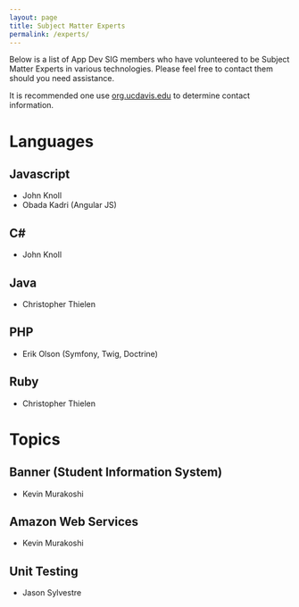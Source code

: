 ```yaml
---
layout: page
title: Subject Matter Experts
permalink: /experts/
---
```


Below is a list of App Dev SIG members who have volunteered to be Subject Matter Experts in various technologies. Please feel free to contact them should you need assistance.

It is recommended one use [org.ucdavis.edu](http://org.ucdavis.edu) to determine contact information.

# Languages

## Javascript

- John Knoll
- Obada Kadri (Angular JS)

## C\#

- John Knoll

## Java

- Christopher Thielen

## PHP

- Erik Olson (Symfony, Twig, Doctrine)

## Ruby

- Christopher Thielen

# Topics

## Banner (Student Information System)

- Kevin Murakoshi

## Amazon Web Services

- Kevin Murakoshi

## Unit Testing

- Jason Sylvestre
